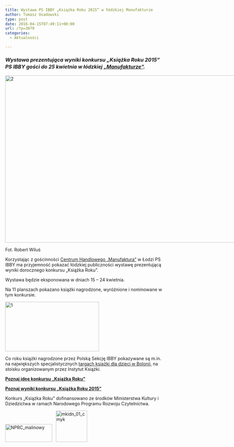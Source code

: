 ```yaml
---
title: Wystawa PS IBBY „Książka Roku 2015” w łódzkiej Manufakturze
author: Tomasz Osadowski
type: post
date: 2016-04-15T07:49:11+00:00
url: /?p=3079
categories:
  - Aktualności

---
```

<h3 style="text-align: left;">
  <strong><em>Wystawa prezentująca wyniki konkursu „Książka Roku 2015” PS IBBY </em><em>gości </em></strong><strong style="font-size: 16px; line-height: 1.5;"><em>do 25 kwietnia w łódzkiej <a href="http://manufaktura.com" target="_blank">&#8222;Manufakturze&#8221;</a>.</em></strong>
</h3>

<!--more-->

<div id="attachment_3098" style="width: 810px" class="wp-caption alignnone">
  <img class="wp-image-3098 size-large" src="http://www.ibby.pl/wp-content/uploads/2016/04/2-800x533.jpg" alt="2" width="800" height="533" srcset="http://www.ibby.pl/wp-content/uploads/2016/04/2-800x533.jpg 800w, http://www.ibby.pl/wp-content/uploads/2016/04/2-150x100.jpg 150w, http://www.ibby.pl/wp-content/uploads/2016/04/2-300x200.jpg 300w, http://www.ibby.pl/wp-content/uploads/2016/04/2-768x512.jpg 768w, http://www.ibby.pl/wp-content/uploads/2016/04/2.jpg 1282w" sizes="(max-width: 800px) 100vw, 800px" />
  
  <p class="wp-caption-text">
    Fot. Robert Wiluś
  </p>
</div>

Korzystając z gościnności <a href="http://www.manufaktura.com/" target="_blank">Centrum Handlowego „Manufaktura”</a> w Łodzi PS IBBY ma przyjemność pokazać łódzkiej publiczności wystawę prezentującą wyniki dorocznego konkursu „Książka Roku”.

Wystawa będzie eksponowana w dniach 15 – 24 kwietnia.

Na 11 planszach pokazano książki nagrodzone, wyróżnione i nominowane w tym konkursie.

<img class="alignnone size-medium wp-image-3097" src="http://www.ibby.pl/wp-content/uploads/2016/04/1-300x158.jpg" alt="1" width="300" height="158" srcset="http://www.ibby.pl/wp-content/uploads/2016/04/1-300x158.jpg 300w, http://www.ibby.pl/wp-content/uploads/2016/04/1-150x79.jpg 150w, http://www.ibby.pl/wp-content/uploads/2016/04/1-768x404.jpg 768w, http://www.ibby.pl/wp-content/uploads/2016/04/1-800x421.jpg 800w, http://www.ibby.pl/wp-content/uploads/2016/04/1.jpg 1282w" sizes="(max-width: 300px) 100vw, 300px" />

Co roku książki nagrodzone przez Polską Sekcję IBBY pokazywane są m.in. na największych specjalistycznych <a href="http://www.ibby.pl/?p=3047" target="_blank">targach książki dla dzieci w Bolonii</a>, na stoisku organizowanym przez Instytut Książki.

**<a href="http://www.ibby.pl/?page_id=28" target="_blank">Poznaj ideę konkursu „Książka Roku”</a>**

**<a href="http://www.ibby.pl/?p=2690" target="_blank">Poznaj wyniki konkursu &#8222;Książka Roku 2015&#8221;</a>**

Konkurs &#8222;Książka Roku&#8221; dofinansowano ze środków Ministerstwa Kultury i Dziedzictwa w ramach Narodowego Programu Rozwoju Czytelnictwa.

<img class="alignnone wp-image-2694 size-thumbnail" src="http://www.ibby.pl/wp-content/uploads/2015/12/NPRC_malinowy-150x57.jpg" alt="NPRC_malinowy" width="150" height="57" srcset="http://www.ibby.pl/wp-content/uploads/2015/12/NPRC_malinowy-150x57.jpg 150w, http://www.ibby.pl/wp-content/uploads/2015/12/NPRC_malinowy-300x113.jpg 300w, http://www.ibby.pl/wp-content/uploads/2015/12/NPRC_malinowy.jpg 492w" sizes="(max-width: 150px) 100vw, 150px" />   <img class="wp-image-2693 size-thumbnail alignleft" src="http://www.ibby.pl/wp-content/uploads/2015/12/mkidn_01_cmyk-100x100.jpg" alt="mkidn_01_cmyk" width="100" height="100" srcset="http://www.ibby.pl/wp-content/uploads/2015/12/mkidn_01_cmyk-100x100.jpg 100w, http://www.ibby.pl/wp-content/uploads/2015/12/mkidn_01_cmyk-200x200.jpg 200w, http://www.ibby.pl/wp-content/uploads/2015/12/mkidn_01_cmyk-600x600.jpg 600w, http://www.ibby.pl/wp-content/uploads/2015/12/mkidn_01_cmyk.jpg 1323w" sizes="(max-width: 100px) 100vw, 100px" />